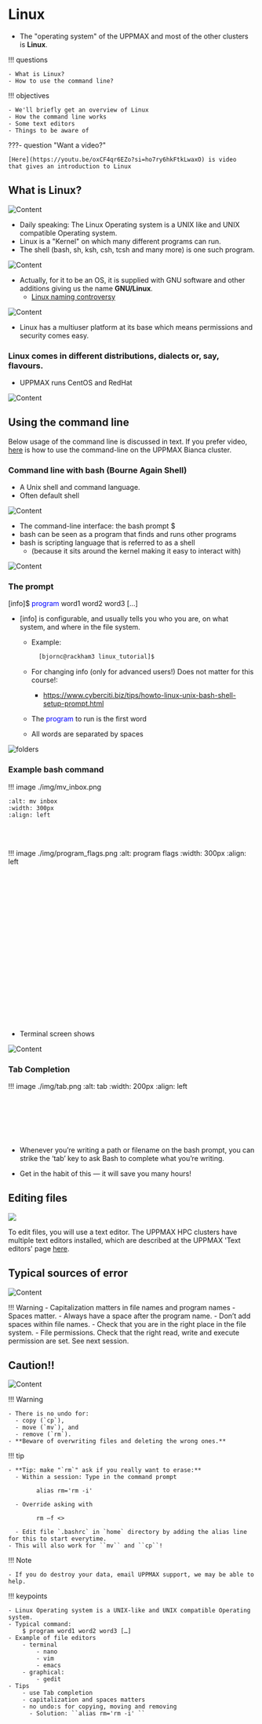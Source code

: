 # Linux
- The "operating system" of the UPPMAX and most of the other clusters is **Linux**.

!!! questions 
    
    - What is Linux?
    - How to use the command line?



!!! objectives 

    - We'll briefly get an overview of Linux
    - How the command line works
    - Some text editors
    - Things to be aware of

???- question "Want a video?"

    [Here](https://youtu.be/oxCF4qr6EZo?si=ho7ry6hkFtkLwaxO) is video
    that gives an introduction to Linux

## What is Linux?

![Content](./img/pingvin.png)

- Daily speaking: The Linux Operating system is a UNIX like and UNIX compatible Operating system.
- Linux is a "Kernel" on which many different programs can run.
- The shell (bash, sh, ksh, csh, tcsh and many more) is one such program.
    
![Content](./img/images.jfif)

 

- Actually, for it to be an OS, it is supplied with GNU software and other additions giving us the name **GNU/Linux**.
  - [Linux naming controversy](https://en.wikipedia.org/wiki/GNU/Linux_naming_controversy)

 

![Content](./img/gnu.png)

 

- Linux has a multiuser platform at its base which means permissions and security comes easy.

 
### Linux comes in different distributions, dialects or, say, flavours.
- UPPMAX runs CentOS and RedHat

 

![Content](./img/flavours.png)


 
## Using the command line

Below usage of the command line is discussed in text.
If you prefer video, [here](https://youtu.be/kjqLAx2bgJI) 
is how to use the command-line on the UPPMAX Bianca cluster.

### Command line with bash (Bourne Again Shell)
- A Unix shell and command language.
- Often default shell

![Content](./img/shell.jpg)

- The command-line interface: the bash prompt $
- bash can be seen as a program that finds and runs other programs
- bash is scripting language that is referred to as a shell
  - (because it sits around the kernel making it easy to interact with)

 ![Content](./img/unix_architecture.jpg)

 
### The prompt

[info]$ <span style="color:blue">program</span> word1 word2 word3 […]

- [info] is configurable, and usually tells you who you are, on what system, and where in the file system.
  
  - Example: 

    ```bash
      [bjornc@rackham3 linux_tutorial]$
    ```

  - For changing info (only for advanced users!)  Does not matter for this course!:
    - <https://www.cyberciti.biz/tips/howto-linux-unix-bash-shell-setup-prompt.html>
  - The <span style="color:blue">program</span> to run is the first word
  - All words are separated by spaces

![folders](./img/folders.png)
 
### Example bash command

<section>
    
!!! image  ./img/mv_inbox.png

    :alt: mv inbox
    :width: 300px
    :align: left


<br/><br/>

!!! image  ./img/program_flags.png
    :alt: program flags
    :width: 300px
    :align: left

    
<br/><br/><br/><br/><br/><br/><br/><br/><br/><br/><br/><br/><br/><br/><br/><br/><br/><br/>
   

</section>

 

- Terminal screen shows
    
</p>

![Content](./img/screen.png)               

 
### Tab Completion
<section>

!!! image  ./img/tab.png
    :alt: tab
    :width: 200px
    :align: left

<br/><br/><br/><br/><br/>
</section>

- Whenever you’re writing a path or filename on the bash prompt, you can strike the ‘tab’ key to
ask Bash to complete what you’re writing.

- Get in the habit of this — it will save you many hours!

 
## Editing files

![](./img/edit.png)

To edit files, you will use a text editor.
The UPPMAX HPC clusters have multiple text editors installed,
which are described at the UPPMAX 'Text editors' page [here](../software/text_editors.md).

## Typical sources of error

![Content](./img/cross.png)

!!! Warning 
    - Capitalization matters in file names and program names
    - Spaces matter.
      - Always have a space after the program name.
      - Don’t add spaces within file names.
    - Check that you are in the right place in the file system.
    - File permissions. Check that the right read, write and execute permission are set. See next session.

 
## Caution!!

![Content](./img/caution.png)


!!! Warning 

    - There is no undo for:
      - copy (`cp`),
      - move (`mv`), and
      - remove (`rm`).
    - **Beware of overwriting files and deleting the wrong ones.**

 
!!! tip 

    - **Tip: make "`rm`" ask if you really want to erase:**
      - Within a session: Type in the command prompt

            alias rm='rm -i'

      - Override asking with 

            rm –f <>

      - Edit file `.bashrc` in `home` directory by adding the alias line for this to start everytime.
    - This will also work for ``mv`` and ``cp``!

!!! Note 

    - If you do destroy your data, email UPPMAX support, we may be able to help.


!!! keypoints 

    - Linux Operating system is a UNIX-like and UNIX compatible Operating system.
    - Typical command:
        $ program word1 word2 word3 […]
    - Example of file editors
        - terminal
            - nano
            - vim
            - emacs
        - graphical:
            - gedit
    - Tips
        - use Tab completion
        - capitalization and spaces matters
        - no undo:s for copying, moving and removing
          - Solution: ``alias rm='rm -i' ``




